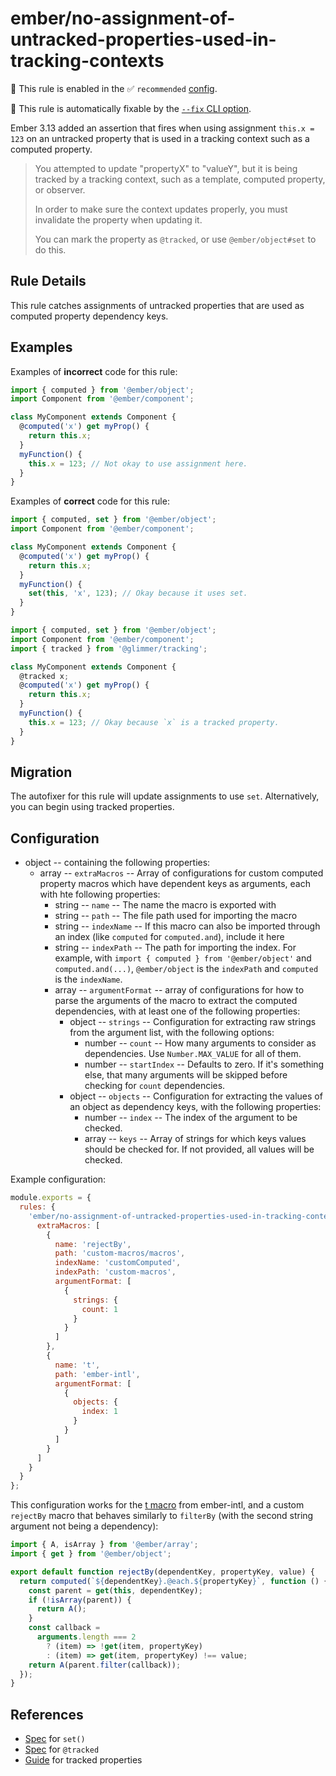 # ember/no-assignment-of-untracked-properties-used-in-tracking-contexts

💼 This rule is enabled in the ✅ `recommended` [config](https://github.com/ember-cli/eslint-plugin-ember#-configurations).

🔧 This rule is automatically fixable by the [`--fix` CLI option](https://eslint.org/docs/latest/user-guide/command-line-interface#--fix).

<!-- end auto-generated rule header -->

Ember 3.13 added an assertion that fires when using assignment `this.x = 123` on an untracked property that is used in a tracking context such as a computed property.

> You attempted to update "propertyX" to "valueY",
but it is being tracked by a tracking context, such as a template, computed property, or observer.
>
> In order to make sure the context updates properly, you must invalidate the property when updating it.
>
> You can mark the property as `@tracked`, or use `@ember/object#set` to do this.

## Rule Details

This rule catches assignments of untracked properties that are used as computed property dependency keys.

## Examples

Examples of **incorrect** code for this rule:

```js
import { computed } from '@ember/object';
import Component from '@ember/component';

class MyComponent extends Component {
  @computed('x') get myProp() {
    return this.x;
  }
  myFunction() {
    this.x = 123; // Not okay to use assignment here.
  }
}
```

Examples of **correct** code for this rule:

```js
import { computed, set } from '@ember/object';
import Component from '@ember/component';

class MyComponent extends Component {
  @computed('x') get myProp() {
    return this.x;
  }
  myFunction() {
    set(this, 'x', 123); // Okay because it uses set.
  }
}
```

```js
import { computed, set } from '@ember/object';
import Component from '@ember/component';
import { tracked } from '@glimmer/tracking';

class MyComponent extends Component {
  @tracked x;
  @computed('x') get myProp() {
    return this.x;
  }
  myFunction() {
    this.x = 123; // Okay because `x` is a tracked property.
  }
}
```

## Migration

The autofixer for this rule will update assignments to use `set`. Alternatively, you can begin using tracked properties.

## Configuration

- object -- containing the following properties:
  - array -- `extraMacros` -- Array of configurations for custom computed property macros which have dependent keys as arguments, each with hte following properties:
    - string -- `name` -- The name the macro is exported with
    - string -- `path` -- The file path used for importing the macro
    - string -- `indexName` -- If this macro can also be imported through an index (like `computed` for `computed.and`), include it here
    - string -- `indexPath` -- The path for importing the index. For example, with `import { computed } from '@ember/object'` and `computed.and(...)`, `@ember/object` is the `indexPath` and `computed` is the `indexName`.
    - array -- `argumentFormat` -- array of configurations for how to parse the arguments of the macro to extract the computed dependencies, with at least one of the following properties:
      - object -- `strings` -- Configuration for extracting raw strings from the argument list, with the following options:
        - number -- `count` -- How many arguments to consider as dependencies. Use `Number.MAX_VALUE` for all of them.
        - number -- `startIndex` -- Defaults to zero. If it's something else, that many arguments will be skipped before checking for `count` dependencies.
      - object -- `objects` -- Configuration for extracting the values of an object as dependency keys, with the following properties:
        - number -- `index` -- The index of the argument to be checked.
        - array -- `keys` -- Array of strings for which keys values should be checked for. If not provided, all values will be checked.

Example configuration:

```js
module.exports = {
  rules: {
    'ember/no-assignment-of-untracked-properties-used-in-tracking-contexts': {
      extraMacros: [
        {
          name: 'rejectBy',
          path: 'custom-macros/macros',
          indexName: 'customComputed',
          indexPath: 'custom-macros',
          argumentFormat: [
            {
              strings: {
                count: 1
              }
            }
          ]
        },
        {
          name: 't',
          path: 'ember-intl',
          argumentFormat: [
            {
              objects: {
                index: 1
              }
            }
          ]
        }
      ]
    }
  }
};
```

This configuration works for the [t macro](https://ember-intl.github.io/ember-intl/versions/master/docs/guide/translating-text#t) from ember-intl, and a custom `rejectBy` macro that behaves similarly to `filterBy` (with the second string argument not being a dependency):

```js
import { A, isArray } from '@ember/array';
import { get } from '@ember/object';

export default function rejectBy(dependentKey, propertyKey, value) {
  return computed(`${dependentKey}.@each.${propertyKey}`, function () {
    const parent = get(this, dependentKey);
    if (!isArray(parent)) {
      return A();
    }
    const callback =
      arguments.length === 2
        ? (item) => !get(item, propertyKey)
        : (item) => get(item, propertyKey) !== value;
    return A(parent.filter(callback));
  });
}
```

## References

- [Spec](https://api.emberjs.com/ember/release/functions/@ember%2Fobject/set) for `set()`
- [Spec](https://api.emberjs.com/ember/3.16/functions/@glimmer%2Ftracking/tracked) for `@tracked`
- [Guide](https://guides.emberjs.com/release/upgrading/current-edition/tracked-properties/) for tracked properties
